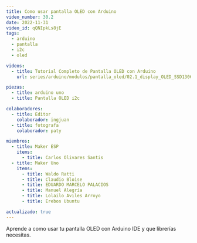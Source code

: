 ```yaml
---
title: Como usar pantalla OLED con Arduino
video_number: 30.2
date: 2022-11-31
video_id: qQNIpkLs8jE
tags:
  - arduino
  - pantalla
  - i2c
  - oled

videos:
  - title: Tutorial Completo de Pantalla OLED con Arduino
    url: series/arduino/modulos/pantalla_oled/02.1_display_OLED_SSD1306

piezas:
  - title: arduino uno
  - title: Pantalla OLED i2c

colaboradores:
  - title: Editor
    colaborador: ingjuan
  - title: fotografa
    colaborador: paty

miembros:
  - title: Maker ESP
    items:
      - title: Carlos Olivares Santis
  - title: Maker Uno
    items:
      - title: Waldo Ratti
      - title: Claudio Bloise
      - title: EDUARDO MARCELO PALACIOS
      - title: Manuel Alegría
      - title: Lolailo Aviles Arroyo
      - title: Erebos Ubuntu

actualizado: true
---
```


Aprende a como usar tu pantalla OLED con Arduino IDE y que librerías necesitas.
